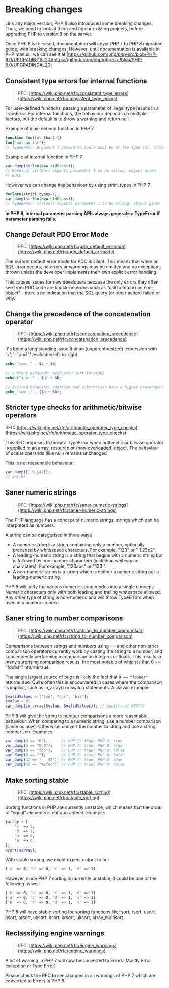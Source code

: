 # Breaking changes

Link any major version, PHP 8 also introduced some breaking changes. Thus, we need to look at them and fix our existing projects, before upgrading PHP to version 8 on the server.

Once PHP 8 is released, documentation will cover PHP 7 to PHP 8 migration guide, with breaking changes. However, until documentation is available in PHP manual, we can see it at [https://github.com/php/php-src/blob/PHP-8.0/UPGRADING#L20](https://github.com/php/php-src/blob/PHP-8.0/UPGRADING#L20)

## Consistent type errors for internal functions

> RFC: [https://wiki.php.net/rfc/consistent_type_errors](https://wiki.php.net/rfc/consistent_type_errors)

For user-defined functions, passing a parameter of illegal type results in a TypeError. For internal functions, the behaviour depends on multiple factors, but the default is to throw a warning and return null.

Example of user-defined function in PHP 7

```php
function foo(int $bar) {}
foo("not an int");
// TypeError: Argument 1 passed to foo() must be of the type int, string given
```

Example of internal function in PHP 7

```php
var_dump(strlen(new stdClass));
// Warning: strlen() expects parameter 1 to be string, object given
// NULL
```

However we can change this behaviour by using strict_types in PHP 7.

```php
declare(strict_types=1);
var_dump(strlen(new stdClass));
// TypeError: strlen() expects parameter 1 to be string, object given
```

**In PHP 8, internal parameter parsing APIs always generate a TypeError if parameter parsing fails.**

## Change Default PDO Error Mode

> RFC: [https://wiki.php.net/rfc/pdo_default_errmode](https://wiki.php.net/rfc/pdo_default_errmode)

The current default error mode for PDO is silent. This means that when an SQL error occurs, no errors or warnings may be emitted and no exceptions thrown unless the developer implements their own explicit error handling.

This causes issues for new developers because the only errors they often see from PDO code are knock-on errors such as “call to fetch() on non-object” - there's no indication that the SQL query (or other action) failed or why.

## Change the precedence of the concatenation operator

> RFC: [https://wiki.php.net/rfc/concatenation_precedence](https://wiki.php.net/rfc/concatenation_precedence)

 It's been a long standing issue that an (unparenthesized) expression with '+', '-' and '.' evaluates left-to-right.

```PHP
echo "sum: " . $a + $b;
 
// current behavior: evaluated left-to-right
echo ("sum: " . $a) + $b;
 
// desired behavior: addition and subtraction have a higher precendence
echo "sum :" . ($a + $b);
```

## Stricter type checks for arithmetic/bitwise operators

RFC: [https://wiki.php.net/rfc/arithmetic_operator_type_checks](https://wiki.php.net/rfc/arithmetic_operator_type_checks)

This RFC proposes to throw a TypeError when arithmetic or bitwise operator is applied to an array, resource or (non-overloaded) object. The behaviour of scalar operands (like null) remains unchanged

This is not reasonable behaviour:

```php
var_dump([] % [42]);
// int(0)
```

## Saner numeric strings

> RFC: [https://wiki.php.net/rfc/saner-numeric-strings](https://wiki.php.net/rfc/saner-numeric-strings)

The PHP language has a concept of numeric strings, strings which can be interpreted as numbers.

A string can be categorised in three ways

- A numeric string is a string containing only a number, optionally preceded by whitespace characters. For example, "123" or " 1.23e2".
- A leading-numeric string is a string that begins with a numeric string but is followed by non-number characters (including whitespace characters). For example, "123abc" or "123 ".
- A non-numeric string is a string which is neither a numeric string nor a leading-numeric string.

PHP 8 will unify the various numeric string modes into a single concept: Numeric characters only with both leading and trailing whitespace allowed. Any other type of string is non-numeric and will throw TypeErrors when used in a numeric context.

## Saner string to number comparisons

> RFC: [https://wiki.php.net/rfc/string_to_number_comparison](https://wiki.php.net/rfc/string_to_number_comparison)

Comparisons between strings and numbers using == and other non-strict comparison operators currently work by casting the string to a number, and subsequently performing a comparison on integers or floats. This results in many surprising comparison results, the most notable of which is that 0 == "foobar" returns true.

The single largest source of bugs is likely the fact that `0 == "foobar"` returns true. Quite often this is encountered in cases where the comparison is implicit, such as in_array() or switch statements. A classic example: 

```php
$validValues = ["foo", "bar", "baz"];
$value = 0;
var_dump(in_array($value, $validValues)); // bool(true) WTF???
```

PHP 8 will give the string to number comparisons a more reasonable behaviour: When comparing to a numeric string, use a number comparison (same as now). Otherwise, convert the number to string and use a string comparison. Examples:

```PHP
var_dump(0 == "0");      // PHP 7: true; PHP 8: true
var_dump(0 == "0.0");    // PHP 7: true; PHP 8: true
var_dump(0 == "foo");    // PHP 7: true; PHP 8: false
var_dump(0 == "");       // PHP 7: true; PHP 8: false
var_dump(42 == "   42"); // PHP 7: true; PHP 8: true
var_dump(42 == "42foo"); // PHP 7: true; PHP 8: false
```

## Make sorting stable

> RFC: [https://wiki.php.net/rfc/stable_sorting](https://wiki.php.net/rfc/stable_sorting)

Sorting functions in PHP are currently unstable, which means that the order of “equal” elements is not guaranteed. Example:

```php
$array = [
    'c' => 1,
    'd' => 1,
    'a' => 0,
    'b' => 0,
];
asort($array);
```

With stable sorting, we might expect output to be:

```bash
['a' => 0, 'b' => 0, 'c' => 1, 'd' => 1]
```

However, since PHP 7 sorting is currently unstable, it could be one of the following as well

```bash
['b' => 0, 'a' => 0, 'c' => 1, 'd' => 1]
['a' => 0, 'b' => 0, 'd' => 1, 'c' => 1]
['b' => 0, 'a' => 0, 'd' => 1, 'c' => 1]
```

PHP 8 will have stable sorting for sorting functions like: sort, rsort, usort, asort, arsort, uasort, ksort, krsort, uksort, array_multisort.

## Reclassifying engine warnings

> RFC: [https://wiki.php.net/rfc/engine_warnings](https://wiki.php.net/rfc/engine_warnings)

A lot of warning in PHP 7 will now be converted to Errors (Mostly Error exception or Type Error)

Please check the RFC to see changes in all warnings of PHP 7 which are converted to Errors in PHP 8.


